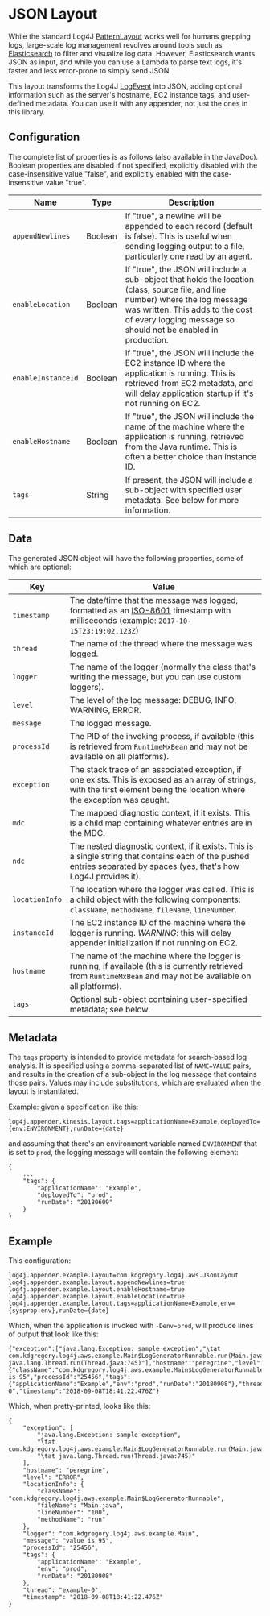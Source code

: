 # JSON Layout

While the standard Log4J [PatternLayout](http://logging.apache.org/log4j/1.2/apidocs/org/apache/log4j/PatternLayout.html)
works well for humans grepping logs, large-scale log management revolves around tools such as 
[Elasticsearch](https://www.elastic.co/products/elasticsearch) to filter and visualize log data.
However, Elasticsearch wants JSON as input, and while you can use a Lambda to parse text logs,
it's faster and less error-prone to simply send JSON.

This layout transforms the Log4J [LogEvent](http://logging.apache.org/log4j/1.2/apidocs/org/apache/log4j/pattern/LogEvent.html)
into JSON, adding optional information such as the server's hostname, EC2 instance tags, and
user-defined metadata. You can use it with any appender, not just the ones in this library.


## Configuration

The complete list of properties is as follows (also available in the JavaDoc). Boolean properties are disabled if
not specified, explicitly disabled with the case-insensitive value "false", and explicitly enabled with the
case-insensitive value "true".

 Name               | Type      | Description
--------------------|-----------|----------------------------------------------------------------------------------------------------------------
`appendNewlines`    | Boolean   | If "true", a newline will be appended to each record (default is false). This is useful when sending logging output to a file, particularly one read by an agent.
`enableLocation`    | Boolean   | If "true", the JSON will include a sub-object that holds the location (class, source file, and line number) where the log message was written. This adds to the cost of every logging message so should not be enabled in production.
`enableInstanceId`  | Boolean   | If "true", the JSON will include the EC2 instance ID where the application is running. This is retrieved from EC2 metadata, and will delay application startup if it's not running on EC2.
`enableHostname`    | Boolean   | If "true", the JSON will include the name of the machine where the application is running, retrieved from the Java runtime. This is often a better choice than instance ID.
`tags`              | String    | If present, the JSON will include a sub-object with specified user metadata. See below for more information.


## Data

The generated JSON object will have the following properties, some of which are optional:

 Key            | Value
----------------|------------------------------------------------------------------------------------------------------------------------
 `timestamp`    | The date/time that the message was logged, formatted as an [ISO-8601](https://en.wikipedia.org/wiki/ISO_8601) timestamp with milliseconds (example: `2017-10-15T23:19:02.123Z`)
 `thread`       | The name of the thread where the message was logged.
 `logger`       | The name of the logger (normally the class that's writing the message, but you can use custom loggers).
 `level`        | The level of the log message: DEBUG, INFO, WARNING, ERROR.
 `message`      | The logged message.
 `processId`    | The PID of the invoking process, if available (this is retrieved from `RuntimeMxBean` and may not be available on all platforms).
 `exception`    | The stack trace of an associated exception, if one exists. This is exposed as an array of strings, with the first element being the location where the exception was caught.
 `mdc`          | The mapped diagnostic context, if it exists. This is a child map containing whatever entries are in the MDC.
 `ndc`          | The nested diagnostic context, if it exists. This is a single string that contains each of the pushed entries separated by spaces (yes, that's how Log4J provides it).
 `locationInfo` | The location where the logger was called. This is a child object with the following components: `className`, `methodName`, `fileName`, `lineNumber`.
 `instanceId`   | The EC2 instance ID of the machine where the logger is running. *WARNING*: this will delay appender initialization if not running on EC2.
 `hostname`     | The name of the machine where the logger is running, if available (this is currently retrieved from `RuntimeMxBean` and may not be available on all platforms).
 `tags`         | Optional sub-object containing user-specified metadata; see below.


## Metadata

The `tags` property is intended to provide metadata for search-based log analysis. It is specified using
a comma-separated list of `NAME=VALUE` pairs, and results in the creation of a sub-object in the log
message that contains those pairs. Values may include [substitutions](substitutions.md), which are
evaluated when the layout is instantiated.

Example: given a specification like this:

```
log4j.appender.kinesis.layout.tags=applicationName=Example,deployedTo={env:ENVIRONMENT},runDate={date}
```

and assuming that there's an environment variable named `ENVIRONMENT` that is set to `prod`, the logging
message will contain the following element:

```
{
    ...
    "tags": {
        "applicationName": "Example",
        "deployedTo": "prod",
        "runDate": "20180609"
    }
}
```

## Example

This configuration:

```
log4j.appender.example.layout=com.kdgregory.log4j.aws.JsonLayout
log4j.appender.example.layout.appendNewlines=true
log4j.appender.example.layout.enableHostname=true
log4j.appender.example.layout.enableLocation=true
log4j.appender.example.layout.tags=applicationName=Example,env={sysprop:env},runDate={date}
```

Which, when the application is invoked with `-Denv=prod`, will produce lines of output that look like this:

```
{"exception":["java.lang.Exception: sample exception","\tat com.kdgregory.log4j.aws.example.Main$LogGeneratorRunnable.run(Main.java:100)","\tat java.lang.Thread.run(Thread.java:745)"],"hostname":"peregrine","level":"ERROR","locationInfo":{"className":"com.kdgregory.log4j.aws.example.Main$LogGeneratorRunnable","fileName":"Main.java","lineNumber":"100","methodName":"run"},"logger":"com.kdgregory.log4j.aws.example.Main","message":"value is 95","processId":"25456","tags":{"applicationName":"Example","env":"prod","runDate":"20180908"},"thread":"example-0","timestamp":"2018-09-08T18:41:22.476Z"}
```

Which, when pretty-printed, looks like this:

```
{
    "exception": [
        "java.lang.Exception: sample exception",
        "\tat com.kdgregory.log4j.aws.example.Main$LogGeneratorRunnable.run(Main.java:100)",
        "\tat java.lang.Thread.run(Thread.java:745)"
    ],
    "hostname": "peregrine",
    "level": "ERROR",
    "locationInfo": {
        "className": "com.kdgregory.log4j.aws.example.Main$LogGeneratorRunnable",
        "fileName": "Main.java",
        "lineNumber": "100",
        "methodName": "run"
    },
    "logger": "com.kdgregory.log4j.aws.example.Main",
    "message": "value is 95",
    "processId": "25456",
    "tags": {
        "applicationName": "Example",
        "env": "prod",
        "runDate": "20180908"
    },
    "thread": "example-0",
    "timestamp": "2018-09-08T18:41:22.476Z"
}
```
